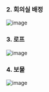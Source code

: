 ### 2. 회의실 배정
![image](https://user-images.githubusercontent.com/54929665/197189060-23b38c02-20c5-4d57-9c79-b62ef997aed0.png)

### 3. 로프
![image](https://user-images.githubusercontent.com/54929665/197190713-722f53ec-bb25-45a6-a99e-d25a03564121.png)

### 4. 보물
![image](https://user-images.githubusercontent.com/54929665/197192115-c0d0a2f5-e549-43cd-b807-a46b459a4ab3.png)
